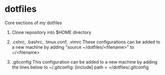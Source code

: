 # dotfiles
Core sections of my dotfiles

1) Clone repository into $HOME directory

2) .cshrc, .bashrc, .tmux.conf, .vimrc
These configurations can be added to a new machine by adding "source ~/dotfiles/\<filename\>" to ~/\<filename\>

3) .gitconfig
This configuration can be added to a new machine by adding the lines below to ~/.gitconfig:
[include]
    path = ~/dotfiles/.gitconfig
